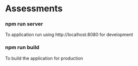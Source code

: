 # Assessments

### npm run server

To application run using http://localhost:8080 for development

### npm run build

To build the application for production
